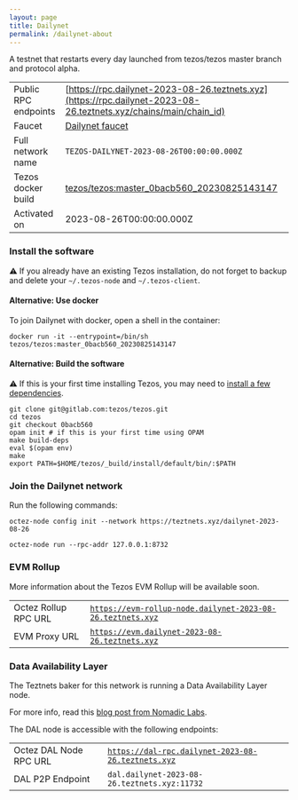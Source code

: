 ```yaml
---
layout: page
title: Dailynet
permalink: /dailynet-about
---
```


A testnet that restarts every day launched from tezos/tezos master branch and protocol alpha.

| | |
|-------|---------------------|
| Public RPC endpoints | [https://rpc.dailynet-2023-08-26.teztnets.xyz](https://rpc.dailynet-2023-08-26.teztnets.xyz/chains/main/chain_id)<br/> |
| Faucet | [Dailynet faucet](https://faucet.dailynet-2023-08-26.teztnets.xyz) |
| Full network name | `TEZOS-DAILYNET-2023-08-26T00:00:00.000Z` |
| Tezos docker build | [tezos/tezos:master_0bacb560_20230825143147](https://hub.docker.com/r/tezos/tezos/tags?page=1&ordering=last_updated&name=master_0bacb560_20230825143147) |
| Activated on | 2023-08-26T00:00:00.000Z |





### Install the software

⚠️  If you already have an existing Tezos installation, do not forget to backup and delete your `~/.tezos-node` and `~/.tezos-client`.



#### Alternative: Use docker

To join Dailynet with docker, open a shell in the container:

```
docker run -it --entrypoint=/bin/sh tezos/tezos:master_0bacb560_20230825143147
```

#### Alternative: Build the software

⚠️  If this is your first time installing Tezos, you may need to [install a few dependencies](https://tezos.gitlab.io/introduction/howtoget.html#setting-up-the-development-environment-from-scratch).

```
git clone git@gitlab.com:tezos/tezos.git
cd tezos
git checkout 0bacb560
opam init # if this is your first time using OPAM
make build-deps
eval $(opam env)
make
export PATH=$HOME/tezos/_build/install/default/bin/:$PATH
```

### Join the Dailynet network

Run the following commands:

```
octez-node config init --network https://teztnets.xyz/dailynet-2023-08-26

octez-node run --rpc-addr 127.0.0.1:8732
```


### EVM Rollup

More information about the Tezos EVM Rollup will be available soon.

| | |
|-------|---------------------|
| Octez Rollup RPC URL | [`https://evm-rollup-node.dailynet-2023-08-26.teztnets.xyz`](https://evm-rollup-node.dailynet-2023-08-26.teztnets.xyz/global/block/head) |
| EVM Proxy URL | [`https://evm.dailynet-2023-08-26.teztnets.xyz`](https://evm.dailynet-2023-08-26.teztnets.xyz) |




### Data Availability Layer

The Teztnets baker for this network is running a Data Availability Layer node.

For more info, read this [blog post from Nomadic Labs](https://research-development.nomadic-labs.com/data-availability-layer-tezos.html).

The DAL node is accessible with the following endpoints:

| | |
|-------|---------------------|
| Octez DAL Node RPC URL | [`https://dal-rpc.dailynet-2023-08-26.teztnets.xyz`](https://dal-rpc.dailynet-2023-08-26.teztnets.xyz) |
| DAL P2P Endpoint | `dal.dailynet-2023-08-26.teztnets.xyz:11732` |




